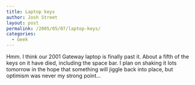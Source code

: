 ```yaml
---
title: Laptop keys
author: Josh Street
layout: post
permalink: /2005/05/07/laptop-keys/
categories:
  - Geek
---
```

Hmm. I think our 2001 Gateway laptop is finally past it. About a fifth of the keys on it have died, including the space bar. I plan on shaking it lots tomorrow in the hope that something will jiggle back into place, but optimism was never my strong point&#8230;